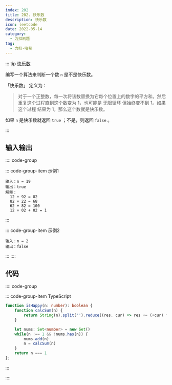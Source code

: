 ```yaml
---
index: 202
title: 202. 快乐数
description: 快乐数
icon: leetcode
date: 2022-05-14
category:
  - 力扣刷题
tag:
  - 力扣-哈希
---
```


::: tip <a href="https://leetcode-cn.com/problems/happy-number/" target="_blank">快乐数</a> <Badge text="简单" type="tip"/>

编写一个算法来判断一个数 `n` 是不是快乐数。

「快乐数」 定义为：

> 对于一个正整数，每一次将该数替换为它每个位置上的数字的平方和。然后重复这个过程直到这个数变为 1，也可能是 无限循环 但始终变不到 1。如果这个过程 结果为 1，那么这个数就是快乐数。

如果 `n` 是快乐数就返回 `true` ；不是，则返回 `false` 。

:::

## 输入输出

:::: code-group

::: code-group-item 示例1


```
输入：n = 19
输出：true
解释：
  12 + 92 = 82
  82 + 22 = 68
  62 + 82 = 100
  12 + 02 + 02 = 1
```

:::

::: code-group-item 示例2

```
输入：n = 2
输出：false
```

:::
::::

## 代码

:::: code-group

::: code-group-item TypeScript

```ts
function isHappy(n: number): boolean {
    function calcSum(n) {
        return String(n).split('').reduce((res, cur) => res += (+cur) * (+cur), 0)
    }

    let nums: Set<number> = new Set()
    while(n !== 1 && !nums.has(n)) {
        nums.add(n)
        n = calcSum(n)
    }
    return n === 1
};
```

:::

::::